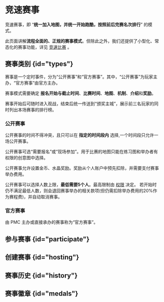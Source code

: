 # 竞速赛事

竞速赛事，即 “**统一加入地图，并统一开始跑酷，按照前后完赛名次排行**” 的模式。

此页面讲解**流程全面的、正规的赛事模式**。但除此之外，我们还提供了小型化、常态化的赛事功能，详见 [竞速比赛](matches.md) 。

## 赛事类别 {id="types"}

赛事是一个定时事件，分为“公开赛事”和“官方赛事”。其中，“公开赛事”为玩家主办，“官方赛事”由官方主办。

赛事模式需要确定 **报名开始与截止时间**、**比赛时间**、**地图**、**机制**、**介绍**和**奖励**。

赛事开始后可随时进入观战，结束后统一传送到“颁奖主城”，展示前三名玩家的同时列出本场赛事的排行榜。

### 公开赛事

公开赛事的时间不得冲突，且只可以在 **指定的时间段内** 选择,一个时间段只允许一场公开赛事。

公开赛事可选“需要报名”或“现场参加”。用于比赛的地图只能在练习图和举办者有权限的创意图中选择。

公开赛事允许设置金币、水晶奖励。奖励从个人账户中预先扣除，并需要支付赛事举办费用。

公开赛事可以选择人数上限，**最低需要5个人**。最高限制由 [权限](ranks.md) 决定。
若开始时仍不满足最低人数，则会退回赛事举办的相关款项(但仍需扣除举办费用的20%作为赛程费)，并自动取消赛事。

### 官方赛事

由 PMC 主办或直接承办的赛事称为“官方赛事”。

## 参与赛事 {id="participate"}

## 创建赛事  {id="hosting"}

## 赛事历史 {id="history"}

## 赛事徽章 {id="medals"}